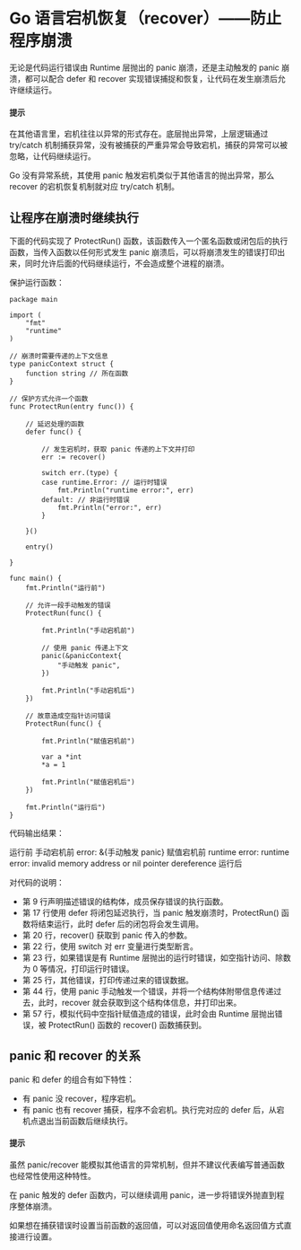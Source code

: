# Go 语言宕机恢复（recover）——防止程序崩溃

无论是代码运行错误由 Runtime 层抛出的 panic 崩溃，还是主动触发的 panic 崩溃，都可以配合 defer 和 recover 实现错误捕捉和恢复，让代码在发生崩溃后允许继续运行。

#### 提示

在其他语言里，宕机往往以异常的形式存在。底层抛出异常，上层逻辑通过 try/catch 机制捕获异常，没有被捕获的严重异常会导致宕机，捕获的异常可以被忽略，让代码继续运行。

Go 没有异常系统，其使用 panic 触发宕机类似于其他语言的抛出异常，那么 recover 的宕机恢复机制就对应 try/catch 机制。

## 让程序在崩溃时继续执行

下面的代码实现了 ProtectRun() 函数，该函数传入一个匿名函数或闭包后的执行函数，当传入函数以任何形式发生 panic 崩溃后，可以将崩溃发生的错误打印出来，同时允许后面的代码继续运行，不会造成整个进程的崩溃。

保护运行函数：

```
package main

import (
    "fmt"
    "runtime"
)

// 崩溃时需要传递的上下文信息
type panicContext struct {
    function string // 所在函数
}

// 保护方式允许一个函数
func ProtectRun(entry func()) {

    // 延迟处理的函数
    defer func() {

        // 发生宕机时，获取 panic 传递的上下文并打印
        err := recover()

        switch err.(type) {
        case runtime.Error: // 运行时错误
            fmt.Println("runtime error:", err)
        default: // 非运行时错误
            fmt.Println("error:", err)
        }

    }()

    entry()

}

func main() {
    fmt.Println("运行前")

    // 允许一段手动触发的错误
    ProtectRun(func() {

        fmt.Println("手动宕机前")

        // 使用 panic 传递上下文
        panic(&panicContext{
            "手动触发 panic",
        })

        fmt.Println("手动宕机后")
    })

    // 故意造成空指针访问错误
    ProtectRun(func() {

        fmt.Println("赋值宕机前")

        var a *int
        *a = 1

        fmt.Println("赋值宕机后")
    })

    fmt.Println("运行后")
}
```

代码输出结果：

运行前
手动宕机前
error: &{手动触发 panic}
赋值宕机前
runtime error: runtime error: invalid memory address or nil pointer
dereference
运行后

对代码的说明：

*   第 9 行声明描述错误的结构体，成员保存错误的执行函数。
*   第 17 行使用 defer 将闭包延迟执行，当 panic 触发崩溃时，ProtectRun() 函数将结束运行，此时 defer 后的闭包将会发生调用。
*   第 20 行，recover() 获取到 panic 传入的参数。
*   第 22 行，使用 switch 对 err 变量进行类型断言。
*   第 23 行，如果错误是有 Runtime 层抛出的运行时错误，如空指针访问、除数为 0 等情况，打印运行时错误。
*   第 25 行，其他错误，打印传递过来的错误数据。
*   第 44 行，使用 panic 手动触发一个错误，并将一个结构体附带信息传递过去，此时，recover 就会获取到这个结构体信息，并打印出来。
*   第 57 行，模拟代码中空指针赋值造成的错误，此时会由 Runtime 层抛出错误，被 ProtectRun() 函数的 recover() 函数捕获到。

## panic 和 recover 的关系

panic 和 defer 的组合有如下特性：

*   有 panic 没 recover，程序宕机。
*   有 panic 也有 recover 捕获，程序不会宕机。执行完对应的 defer 后，从宕机点退出当前函数后继续执行。

#### 提示

虽然 panic/recover 能模拟其他语言的异常机制，但并不建议代表编写普通函数也经常性使用这种特性。

在 panic 触发的 defer 函数内，可以继续调用 panic，进一步将错误外抛直到程序整体崩溃。

如果想在捕获错误时设置当前函数的返回值，可以对返回值使用命名返回值方式直接进行设置。